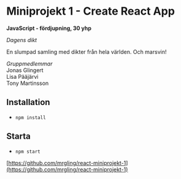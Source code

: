 # Miniprojekt 1 - Create React App

**JavaScript - fördjupning, 30 yhp**

*Dagens dikt*

En slumpad samling med dikter från hela världen.
Och marsvin!

*Gruppmedlemmar*  
Jonas Glingert  
Lisa Pääjärvi  
Tony Martinsson

## Installation

* `npm install`

## Starta

* `npm start`

[https://github.com/mrgling/react-miniprojekt-1](https://github.com/mrgling/react-miniprojekt-1)
